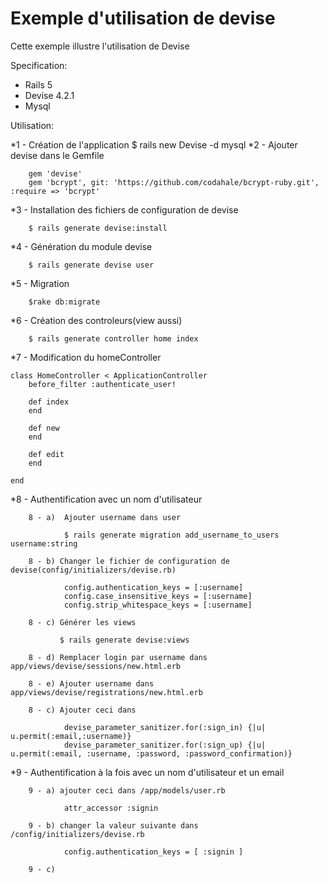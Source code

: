 # Exemple d'utilisation de devise

Cette exemple illustre l'utilisation de Devise

Specification:

* Rails 5
* Devise 4.2.1
* Mysql

Utilisation:

*1 - Création de l'application 
        $ rails new Devise -d mysql
*2 - Ajouter devise dans le Gemfile

        gem 'devise'
        gem 'bcrypt', git: 'https://github.com/codahale/bcrypt-ruby.git', :require => 'bcrypt'

*3 - Installation des fichiers de configuration de devise

        $ rails generate devise:install

*4 - Génération du module devise

        $ rails generate devise user

*5 - Migration

        $rake db:migrate

*6 - Création des controleurs(view aussi)

        $ rails generate controller home index

*7 - Modification du homeController

    class HomeController < ApplicationController
        before_filter :authenticate_user!

        def index
        end

        def new
        end

        def edit
        end

    end
*8 - Authentification avec un nom d'utilisateur

        8 - a)  Ajouter username dans user

                $ rails generate migration add_username_to_users username:string

        8 - b) Changer le fichier de configuration de devise(config/initializers/devise.rb)

                config.authentication_keys = [:username]
                config.case_insensitive_keys = [:username]
                config.strip_whitespace_keys = [:username]

        8 - c) Générer les views

               $ rails generate devise:views

        8 - d) Remplacer login par username dans app/views/devise/sessions/new.html.erb

        8 - e) Ajouter username dans app/views/devise/registrations/new.html.erb

        8 - c) Ajouter ceci dans 

                devise_parameter_sanitizer.for(:sign_in) {|u| u.permit(:email,:username)}
                devise_parameter_sanitizer.for(:sign_up) {|u| u.permit(:email, :username, :password, :password_confirmation)}

*9 - Authentification à la fois avec un nom d'utilisateur et un email

        9 - a) ajouter ceci dans /app/models/user.rb

                attr_accessor :signin

        9 - b) changer la valeur suivante dans /config/initializers/devise.rb

                config.authentication_keys = [ :signin ]
                
        9 - c) 


